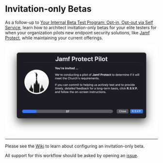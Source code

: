 # Invitation-only Betas
As a follow-up to [Your Internal Beta Test Program: Opt-in, Opt-out via Self Service,](https://github.com/dan-snelson/Internal-Beta-Test-Program/blob/master/README.md) learn how to architect invitation-only betas for your elite testers for when your organization pilots new endpoint security solutions, like [Jamf Protect](https://www.jamf.com/products/jamf-protect/), while maintaining your current offerings.

![You're invited …](images/invitation_dark_jamf_protect.png "You're invited …")

---

Please see the [Wiki](https://github.com/dan-snelson/Invitation-only-Betas/wiki) to learn about configuring an invitation-only beta.

All support for this workflow should be asked by opening an [issue](https://github.com/dan-snelson/Invitation-only-Betas/issues).